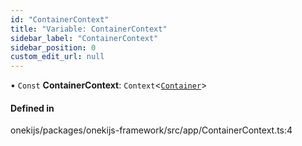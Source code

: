 ```yaml
---
id: "ContainerContext"
title: "Variable: ContainerContext"
sidebar_label: "ContainerContext"
sidebar_position: 0
custom_edit_url: null
---
```


• `Const` **ContainerContext**: `Context`<[`Container`](../classes/Container.md)\>

#### Defined in

onekijs/packages/onekijs-framework/src/app/ContainerContext.ts:4
